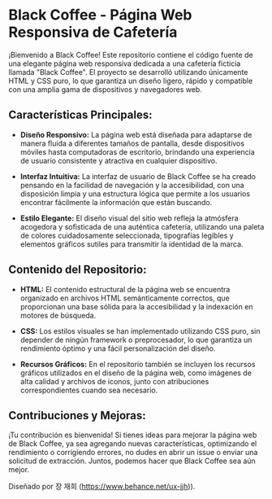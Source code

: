 # Black Coffee - Página Web Responsiva de Cafetería

¡Bienvenido a Black Coffee! Este repositorio contiene el código fuente de una elegante página web responsiva dedicada a una cafetería ficticia llamada "Black Coffee". El proyecto se desarrolló utilizando únicamente HTML y CSS puro, lo que garantiza un diseño ligero, rápido y compatible con una amplia gama de dispositivos y navegadores web.

## Características Principales:

- **Diseño Responsivo:** La página web está diseñada para adaptarse de manera fluida a diferentes tamaños de pantalla, desde dispositivos móviles hasta computadoras de escritorio, brindando una experiencia de usuario consistente y atractiva en cualquier dispositivo.

- **Interfaz Intuitiva:** La interfaz de usuario de Black Coffee se ha creado pensando en la facilidad de navegación y la accesibilidad, con una disposición limpia y una estructura lógica que permite a los usuarios encontrar fácilmente la información que están buscando.

- **Estilo Elegante:** El diseño visual del sitio web refleja la atmósfera acogedora y sofisticada de una auténtica cafetería, utilizando una paleta de colores cuidadosamente seleccionada, tipografías legibles y elementos gráficos sutiles para transmitir la identidad de la marca.

## Contenido del Repositorio:

- **HTML:** El contenido estructural de la página web se encuentra organizado en archivos HTML semánticamente correctos, que proporcionan una base sólida para la accesibilidad y la indexación en motores de búsqueda.

- **CSS:** Los estilos visuales se han implementado utilizando CSS puro, sin depender de ningún framework o preprocesador, lo que garantiza un rendimiento óptimo y una fácil personalización del diseño.

- **Recursos Gráficos:** En el repositorio también se incluyen los recursos gráficos utilizados en el diseño de la página web, como imágenes de alta calidad y archivos de iconos, junto con atribuciones correspondientes cuando sea necesario.

## Contribuciones y Mejoras:

¡Tu contribución es bienvenida! Si tienes ideas para mejorar la página web de Black Coffee, ya sea agregando nuevas características, optimizando el rendimiento o corrigiendo errores, no dudes en abrir un issue o enviar una solicitud de extracción. Juntos, podemos hacer que Black Coffee sea aún mejor.

Diseñado por 장 재희 (https://www.behance.net/ux-jjh)).
